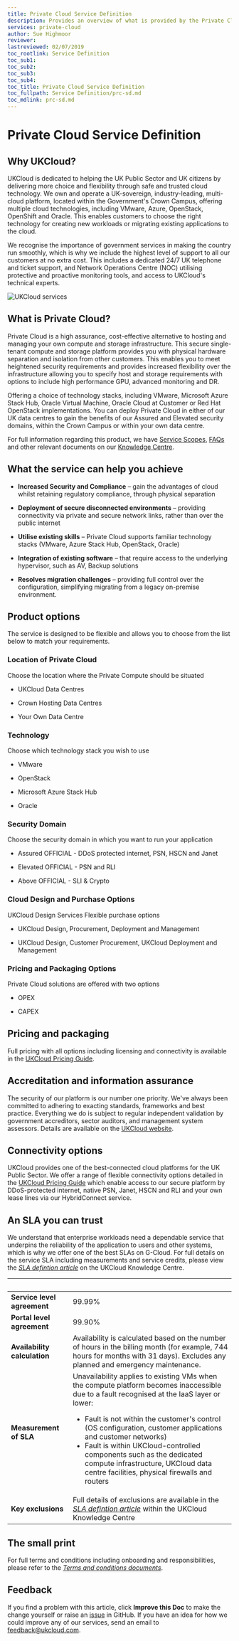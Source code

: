 ```yaml
---
title: Private Cloud Service Definition
description: Provides an overview of what is provided by the Private Cloud service
services: private-cloud
author: Sue Highmoor
reviewer:
lastreviewed: 02/07/2019
toc_rootlink: Service Definition
toc_sub1: 
toc_sub2:
toc_sub3:
toc_sub4:
toc_title: Private Cloud Service Definition
toc_fullpath: Service Definition/prc-sd.md
toc_mdlink: prc-sd.md
---
```


# Private Cloud Service Definition

## Why UKCloud?

UKCloud is dedicated to helping the UK Public Sector and UK citizens by delivering more choice and flexibility through safe and trusted cloud technology. We own and operate a UK-sovereign, industry-leading, multi-cloud platform, located within the Government's Crown Campus, offering multiple cloud technologies, including VMware, Azure, OpenStack, OpenShift and Oracle. This enables customers to choose the right technology for creating new workloads or migrating existing applications to the cloud.

We recognise the importance of government services in making the country run smoothly, which is why we include the highest level of support to all our customers at no extra cost. This includes a dedicated 24/7 UK telephone and ticket support, and Network Operations Centre (NOC) utilising protective and proactive monitoring tools, and access to UKCloud's technical experts.

![UKCloud services](images/ukc-services.png)

## What is Private Cloud?

Private Cloud is a high assurance, cost-effective alternative to hosting and managing your own compute and storage infrastructure. This secure single-tenant compute and storage platform provides you with physical hardware separation and isolation from other customers. This enables you to meet heightened security requirements and provides increased flexibility over the infrastructure allowing you to specify host and storage requirements with options to include high performance GPU, advanced monitoring and DR.

Offering a choice of technology stacks, including VMware, Microsoft Azure Stack Hub, Oracle Virtual Machine, Oracle Cloud at Customer or Red Hat OpenStack implementations. You can deploy Private Cloud in either of our UK data centres to gain the benefits of our Assured and Elevated security domains, within the Crown Campus or within your own data centre.

For full information regarding this product, we have [Service Scopes](prc-sco.md), [FAQs](prc-faq.md) and other relevant documents on our [Knowledge Centre](https://docs.ukcloud.com).

## What the service can help you achieve

- **Increased Security and Compliance** – gain the advantages of cloud whilst retaining regulatory compliance, through physical separation

- **Deployment of secure disconnected environments** – providing connectivity via private and secure network links, rather than over the public internet

- **Utilise existing skills** – Private Cloud supports familiar technology stacks (VMware, Azure Stack Hub, OpenStack, Oracle)

- **Integration of existing software** – that require access to the underlying hypervisor, such as AV, Backup solutions

- **Resolves migration challenges** – providing full control over the configuration, simplifying migrating from a legacy on-premise environment.

## Product options

The service is designed to be flexible and allows you to choose from the list below to match your requirements.

### Location of Private Cloud

Choose the location where the Private Compute should be situated

- UKCloud Data Centres

- Crown Hosting Data Centres

- Your Own Data Centre

### Technology

Choose which technology stack you wish to use

- VMware

- OpenStack

- Microsoft Azure Stack Hub

- Oracle

### Security Domain

Choose the security domain in which you want to run your application

- Assured OFFICIAL - DDoS protected internet, PSN, HSCN and Janet

- Elevated OFFICIAL - PSN and RLI

- Above OFFICIAL - SLI & Crypto

### Cloud Design and Purchase Options

UKCloud Design Services Flexible purchase options

- UKCloud Design, Procurement, Deployment and Management

- UKCloud Design, Customer Procurement, UKCloud Deployment and Management

### Pricing and Packaging Options

Private Cloud solutions are offered with two options

- OPEX

- CAPEX

## Pricing and packaging

Full pricing with all options including licensing and connectivity is available in the [UKCloud Pricing Guide](https://ukcloud.com/pricing-guide).

## Accreditation and information assurance

The security of our platform is our number one priority. We've always been committed to adhering to exacting standards, frameworks and best practice. Everything we do is subject to regular independent validation by government accreditors, sector auditors, and management system assessors. Details are available on the [UKCloud website](https://ukcloud.com/governance/).

## Connectivity options

UKCloud provides one of the best-connected cloud platforms for the UK Public Sector. We offer a range of flexible connectivity options detailed in the [UKCloud Pricing Guide](https://ukcloud.com/pricing-guide) which enable access to our secure platform by DDoS-protected internet, native PSN, Janet, HSCN and RLI and your own lease lines via our HybridConnect service.

## An SLA you can trust

We understand that enterprise workloads need a dependable service that underpins the reliability of the application to users and other systems, which is why we offer one of the best SLAs on G-Cloud. For full details on the service SLA including measurements and service credits, please view the [*SLA defintion article*](../other/other-ref-sla-definition.md) on the UKCloud Knowledge Centre.

&nbsp;                       | &nbsp;
-----------------------------|-------
**Service level agreement**  | 99.99%
**Portal level agreement**   | 99.90%
**Availability calculation** | Availability is calculated based on the number of hours in the billing month (for example, 744 hours for months with 31 days). Excludes any planned and emergency maintenance.
**Measurement of SLA**       | Unavailability applies to existing VMs when the compute platform becomes inaccessible due to a fault recognised at the IaaS layer or lower:<ul><li>Fault is not within the customer's control (OS configuration, customer applications and customer networks)<li>Fault is within UKCloud-controlled components such as the dedicated compute infrastructure, UKCloud data centre facilities, physical firewalls and routers</ul>
**Key exclusions**           | Full details of exclusions are available in the [*SLA defintion article*](../other/other-ref-sla-definition.md) within the UKCloud Knowledge Centre

## The small print

For full terms and conditions including onboarding and responsibilities, please refer to the [*Terms and conditions documents*](../other/other-ref-terms-and-conditions.md).

## Feedback

If you find a problem with this article, click **Improve this Doc** to make the change yourself or raise an [issue](https://github.com/UKCloud/documentation/issues) in GitHub. If you have an idea for how we could improve any of our services, send an email to <feedback@ukcloud.com>.
